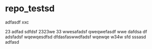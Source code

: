 # repo_testsd
adfasdf
xxc

23
adfad
sdfdsf
2323we
33
wwesafadsf
qweqwefasdf
wwe
dafdsa df
adsfadsf
wqewqesdfsd
dfdasfaswwdfadsf
wqewqe
w34w sfd
sssasd
adfasd
